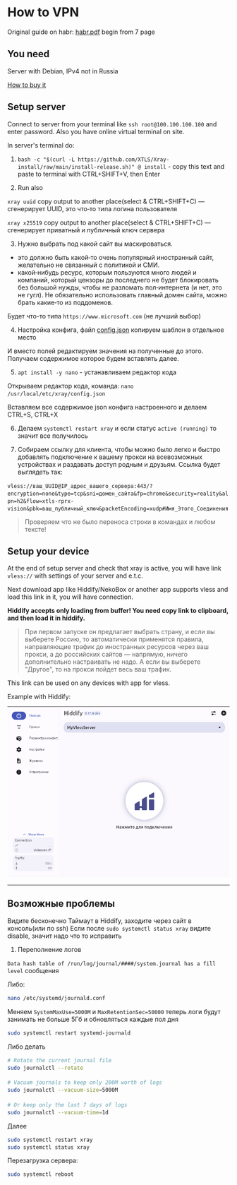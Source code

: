 # How to VPN

Original guide on habr: [habr.pdf](habr.pdf) begin from 7 page

## You need

Server with Debian, IPv4 not in Russia

[How to buy it](SERVER.md)

## Setup server

Connect to server from your terminal like `ssh root@100.100.100.100` and enter password. Also you have online virtual terminal on site.

In server's terminal do:

1. `bash -c "$(curl -L https://github.com/XTLS/Xray-install/raw/main/install-release.sh)" @ install` - copy this text and paste to terminal with CTRL+SHIFT+V, then Enter

2. Run also

`xray uuid` copy output to another place(select & CTRL+SHIFT+C) — сгенерирует UUID, это что‐то типа логина пользователя

`xray x25519` copy output to another place(select & CTRL+SHIFT+C) — сгенерирует приватный и публичный ключ сервера

3. Нужно выбрать под какой сайт вы маскироваться.

- это должно быть какой‐то очень популярный иностранный сайт, желательно
не связанный с политикой и СМИ.
- какой‐нибудь ресурс, которым пользуются много людей и компаний, который цензоры до последнего не будет блокировать без большой нужды, чтобы не разломать пол‐интернета (и нет, это не гугл). Не обязательно использовать главный домен сайта, можно брать какие‐то из поддоменов.
 
Будет что-то типа `https://www.microsoft.com` (не лучший выбор)

4. Настройка конфига, файл [config.json](config.json) копируем шаблон в отдельное место

И вместо полей редактируем значения на полученные до этого. Получаем содержимое которое будем вставлять далее.

5. `apt install -y nano` - устанавливаем редактор кода

Открываем редактор кода, команда:
`nano /usr/local/etc/xray/config.json`

Вставляем все содержимое json конфига настроенного и делаем CTRL+S, CTRL+X

6. Делаем `systemctl restart xray` и если статус `active (running)` то значит все получилось

7. Собираем ссылку для клиента, чтобы можно было легко и быстро добавлять
подключение к вашему прокси на всевозможных устройствах и раздавать доступ родным и
друзьям. Ссылка будет выглядеть так:

`vless://ваш_UUID@IP_адрес_вашего_сервера:443/?encryption=none&type=tcp&sni=домен_сайта&fp=chrome&security=reality&alpn=h2&flow=xtls-rprx-vision&pbk=ваш_публичный_ключ&packetEncoding=xudp#Имя_Этого_Соединения`

> Проверяем что не было переноса строки в командах и любом тексте!

## Setup your device

At the end of setup server and check that xray is active, you will have link `vless://` with settings of your server and e.t.c. 

Next download app like Hiddify/NekoBox or another app supports vless and load this link in it, you will have connection.

**Hiddify accepts only loading from buffer! You need copy link to clipboard, and then load it in hiddify.**

> При первом запуске он предлагает выбрать страну, и если вы выберете Россию, то
автоматически применятся правила, направляющие трафик до иностранных ресурсов через ваш
прокси, а до российских сайтов — напрямую, ничего дополнительно настраивать не надо. А если
вы выберете "Другое", то на прокси пойдет весь ваш трафик.

This link can be used on any devices with app for vless.

Example with Hiddify:

![alt text](image.png)

*****

## Возможные проблемы

Видите бесконечно Таймаут в Hiddify, заходите через сайт в консоль(или по ssh)
Если после `sudo systemctl status xray` видите disable, значит надо что то исправить

1. Переполнение логов

`Data hash table of /run/log/journal/####/system.journal has a fill level` сообщения

Либо:

```bash
nano /etc/systemd/journald.conf
```
Меняем `SystemMaxUse=5000M` и `MaxRetentionSec=50000` теперь логи будут занимать не больше 5Гб и обновляться каждые пол дня

```bash
sudo systemctl restart systemd-journald
```

Либо делать 

```bash
# Rotate the current journal file
sudo journalctl --rotate

# Vacuum journals to keep only 200M worth of logs
sudo journalctl --vacuum-size=5000M

# Or keep only the last 7 days of logs
sudo journalctl --vacuum-time=1d
```

Далее 

```bash
sudo systemctl restart xray
sudo systemctl status xray
```

Перезагрузка сервера:
```bash
sudo systemctl reboot
```